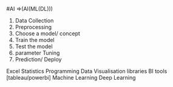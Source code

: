 #AI
=>(AI(ML(DL)))
1. Data Collection
2. Preprocessing
3. Choose a model/ concept
4. Train the model
5. Test the model
6. parameter Tuning
7. Prediction/ Deploy

Excel
Statistics
Programming
Data Visualisation
libraries
BI tools [tableau/powerbi]
Machine Learning
Deep Learning
